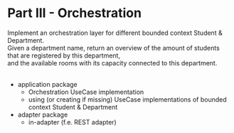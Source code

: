 # Part III - Orchestration

Implement an orchestration layer for different bounded context Student & Department.\
Given a department name, return an overview of the amount of students that are registered by this department,\
and the available rooms with its capacity connected to this department.
<br><br>

- application package
  - Orchestration UseCase implementation
  - using (or creating if missing) UseCase implementations of bounded context Student & Department
- adapter package
  - in-adapter (f.e. REST adapter)

